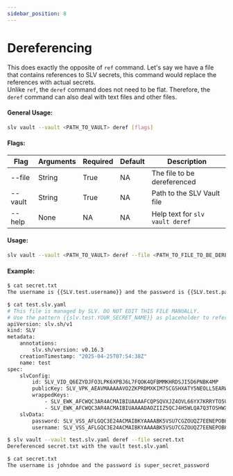 ```yaml
---
sidebar_position: 8
---
```


# Dereferencing
This does exactly the opposite of `ref` command. Let's say we have a file that contains references to SLV secrets, this command would replace the references with actual secrets.\
Unlike `ref`, the `deref` command does not need to be flat. Therefore, the `deref` command can also deal with text files and other files.
#### General Usage:
```bash
slv vault --vault <PATH_TO_VAULT> deref [flags]
```
#### Flags:
| Flag | Arguments | Required | Default | Description |
| -- | -- | -- | -- | -- |
| --file | String | True | NA | The file to be dereferenced |
| --vault | String | True | NA | Path to the SLV Vault file |
| --help | None | NA | NA | Help text for `slv vault deref` |

#### Usage:
```bash
slv vault --vault <PATH_TO_VAULT> deref --file <PATH_TO_FILE_TO_BE_DEREFERENCED> 
```

#### Example:
```bash
$ cat secret.txt
The username is {{SLV.test.username}} and the password is {{SLV.test.password}}

$ cat test.slv.yaml 
# This file is managed by SLV. DO NOT EDIT THIS FILE MANUALLY.
# Use the pattern {{slv.test.YOUR_SECRET_NAME}} as placeholder to reference data from this vault into files
apiVersion: slv.sh/v1
kind: SLV
metadata:
    annotations:
        slv.sh/version: v0.16.3
    creationTimestamp: "2025-04-25T07:54:38Z"
    name: test
spec:
    slvConfig:
        id: SLV_VID_Q6EZYDJFO3LPK6XPBJ6L7FQOK4QFBMMKHRDSJI5D6PNBK4MP
        publicKey: SLV_VPK_AEAVMAAAAAVO2ZKPRDMXKIM7SCGSHXATY5NEOLL5EARW75JEDM6YHVR7DY3FE
        wrappedKeys:
            - SLV_EWK_AFCWQC3AR4ACMAIBIUAAAAFCQPSQVXJZ4OVL66YX7KRRYTO5ULQ3G2FKU23VXJUW3HSFRGTANQAAAUYKSMCKOV5GCO277EV3HQKIRYSCTVZV3GCZ7G4CL6R2IJDF47BUOU3ZKMX6UISQUZVQT265GZECLQ35HO2L7MXBF3YBQIP5Z3A7PBUPVP5DJJXFJ63VZ3TIBHGZRSY6RDLNWHPWFIYNT7AR2MPEQ7IR6C677W7WEX3KWXHXAIOA7CYBAEWEGCUEFWE62QXHYMM37SNVD2SHDA3FG2WLCK4MX4PJLC4CTPU7YQFNFGNVCWY3ACE5X6ZWRZH6LM
            - SLV_EWK_AFCWQC3AR4ACMAIBIUAAAADAOZIIZ5QCJ4H5WLQA7Q3TOSHWXFITDK6YN7E4MBRHJBZOAKT4JAAAB3Q7DPYSJB7EMSGXE3JBRZJV3DCRJEWTQHCKYSET7HFSMTBZI3KV3ZSXWNMLNZ5TKFHNXOLERVLS6VKPSXJQFNT7JYAB3TRW7R3VF7WN6H5FAXL3JPIMEWALQRDBQZXXEEO34LKI4KACHKUDVO5EIHDWJF6TJWMPMZKF7VDLARXBC2XBLFXC7VJX222AJIYVWQDHRAWC47OYZYGGYEFD7V275RCQUJTTHIF35HNLX7KKHEQ4GHIO7I6D3UWO5A
    slvData:
        password: SLV_VSS_AFLGQC3E24ACMAIBKYAAAABK5VSU7CGZOUQZ7EENEPOBHR22I4WX2IBDN72SIGZ5QPLD6HRWKIAAAMCOW5PUO3JZQ32JL33RDFIQXDLARGQSMNJL5DFQ5RRVAQ2J5WCCMDBDPTPKWAF5TNBU2MJITUFPVC2JTYMMMQPHRKYBRLQ5PDSNI6SSOGWNV2E2FX52KISZR4F2GZU7DCCXS5U72ZBGV7X4AKTNPIBNDAOZEI53AP7VJ2PNPPA
        username: SLV_VSS_AFLGQC3E24ACMAIBKYAAAABK5VSU7CGZOUQZ7EENEPOBHR22I4WX2IBDN72SIGZ5QPLD6HRWKIAAAMCOW5PUO3JZQ32JL33RDFIQXDLARGQSMNJL5DFQ5RRVAQ2J5WCCMTSSTN62Q43IDQ66ZTPQVQHA4Q5A7A4QZ6RKD4QBQWLZ27RQZ7T2GGHB2F5FFBEMW6PY4YO5Z7VAZAQUFJFOQO2WOC4S6CA6

$ slv vault --vault test.slv.yaml deref --file secret.txt 
Dereferenced secret.txt with the vault test.slv.yaml

$ cat secret.txt 
The username is johndoe and the password is super_secret_password
```
